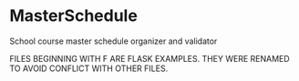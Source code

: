 # MasterSchedule
School course master schedule organizer and validator

FILES BEGINNING WITH F ARE FLASK EXAMPLES. THEY WERE RENAMED TO AVOID CONFLICT WITH OTHER FILES.